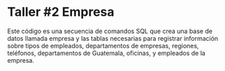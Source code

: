 # Taller #2 Empresa
Este código es una secuencia de comandos SQL que crea una base de datos llamada empresa y las tablas necesarias para registrar información sobre tipos de empleados, departamentos de empresas, regiones, teléfonos, departamentos de Guatemala, oficinas, y empleados de la empresa.
